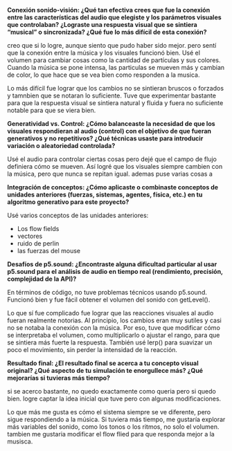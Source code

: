 **Conexión sonido-visión: ¿Qué tan efectiva crees que fue la conexión entre las características del audio que elegiste y los parámetros visuales que controlaban? ¿Lograste una respuesta visual que se sintiera “musical” o sincronizada? ¿Qué fue lo más difícil de esta conexión?**

creo que si lo logre, aunque siento que pudo haber sido mejor. pero sentí que la conexión entre la música y los visuales funcionó bien. Usé el volumen para cambiar cosas como la cantidad de partículas y sus colores. Cuando la música se pone intensa, las particulas se mueven más y cambian de color, lo que hace que se vea bien como responden a la musica. 

Lo más difícil fue lograr que los cambios no se sintieran bruscos o forzados y tamnbien que se notaran lo suficiente. Tuve que experimentar bastante para que la respuesta visual se sintiera natural y fluida y fuera no suficiente notable para que se viera bien.

**Generatividad vs. Control: ¿Cómo balanceaste la necesidad de que los visuales respondieran al audio (control) con el objetivo de que fueran generativos y no repetitivos? ¿Qué técnicas usaste para introducir variación o aleatoriedad controlada?**

Usé el audio para controlar ciertas cosas pero dejé que el campo de flujo definiera cómo se mueven. Así logré que los visuales siempre cambien con la música, pero que nunca se repitan igual. ademas puse varias cosas a

**Integración de conceptos: ¿Cómo aplicaste o combinaste conceptos de unidades anteriores (fuerzas, sistemas, agentes, física, etc.) en tu algoritmo generativo para este proyecto?**

Usé varios conceptos de las unidades anteriores:
- Los flow fields
- vectores
- ruido de perlin
- las fuerzas del mouse


**Desafíos de p5.sound: ¿Encontraste alguna dificultad particular al usar p5.sound para el análisis de audio en tiempo real (rendimiento, precisión, complejidad de la API)?**

En términos de código, no tuve problemas técnicos usando p5.sound. Funcionó bien y fue fácil obtener el volumen del sonido con getLevel().

Lo que sí fue complicado fue lograr que las reacciones visuales al audio fueran realmente notorias. Al principio, los cambios eran muy sutiles y casi no se notaba la conexión con la música. Por eso, tuve que modificar cómo se interpretaba el volumen, como multiplicarlo o ajustar el rango, para que se sintiera más fuerte la respuesta.
También usé lerp() para suavizar un poco el movimiento, sin perder la intensidad de la reacción.

**Resultado final: ¿El resultado final se acerca a tu concepto visual original? ¿Qué aspecto de tu simulación te enorgullece más? ¿Qué mejorarías si tuvieras más tiempo?**

si se acerco bastante, no quedo exactamente como queria pero si quedo bien. logre captar la idea inicial que tuve pero con algunas modificaciones. 

Lo que más me gusta es cómo el sistema siempre se ve diferente, pero sigue respondiendo a la música. Si tuviera más tiempo, me gustaría explorar más variables del sonido, como los tonos o los ritmos, no solo el volumen. tambien me gustaria modificar el flow flied para que responda mejor a la musisca. 
